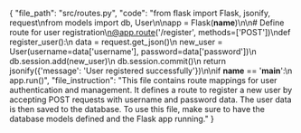 {
    "file_path": "src/routes.py",
    "code": "from flask import Flask, jsonify, request\nfrom models import db, User\n\napp = Flask(__name__)\n\n# Define route for user registration\n@app.route('/register', methods=['POST'])\ndef register_user():\n    data = request.get_json()\n    new_user = User(username=data['username'], password=data['password'])\n    db.session.add(new_user)\n    db.session.commit()\n    return jsonify({'message': 'User registered successfully'})\n\nif __name__ == '__main__':\n    app.run()",
    "file_instruction": "This file contains route mappings for user authentication and management. It defines a route to register a new user by accepting POST requests with username and password data. The user data is then saved to the database. To use this file, make sure to have the database models defined and the Flask app running."
}